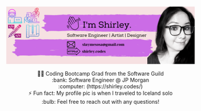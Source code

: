 
![](https://github.com/shirlz201/shirlz201/blob/master/myBanner.png)

<p align="center">
 👩‍💻 Coding Bootcamp Grad from the Software Guild
 <br>
 :bank: Software Engineer @ JP Morgan
 <br>
 :computer: (https://shirley.codes/)
 <br>
 ⚡ Fun fact: My profile pic is when I traveled to Iceland solo
 <br>
 :bulb: Feel free to reach out with any questions! </p>


<!--
**shirlz201/shirlz201** is a ✨ _special_ ✨ repository because its `README.md` (this file) appears on your GitHub profile.

